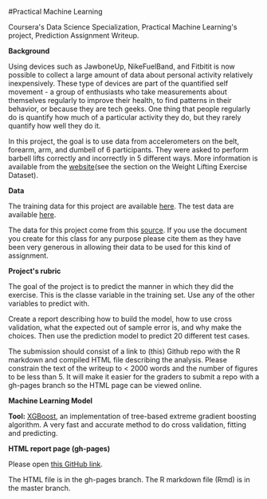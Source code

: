 
#Practical Machine Learning

Coursera's Data Science Specialization, Practical Machine Learning's project, Prediction Assignment Writeup.

**Background**

Using devices such as JawboneUp, NikeFuelBand, and Fitbitit is now possible to collect a large amount of data about personal activity relatively inexpensively. These type of devices are part of the quantified self movement - a group of enthusiasts who take measurements about themselves regularly to improve their health, to find patterns in their behavior, or because they are tech geeks. One thing that people regularly do is quantify how much of a particular activity they do, but they rarely quantify how well they do it.

In this project, the goal is to use data from accelerometers on the belt, forearm, arm, and dumbell of 6 participants. They were asked to perform barbell lifts correctly and incorrectly in 5 different ways. More information is available from the  [website](http://groupware.les.inf.puc-rio.br/har)(see the section on the Weight Lifting Exercise Dataset).

**Data**

The training data for this project are available  [here](https://d396qusza40orc.cloudfront.net/predmachlearn/pml-training.csv). The test data are available  [here](https://d396qusza40orc.cloudfront.net/predmachlearn/pml-testing.csv).

The data for this project come from this  [source](http://groupware.les.inf.puc-rio.br/har). If you use the document you create for this class for any purpose please cite them as they have been very generous in allowing their data to be used for this kind of assignment.

**Project's rubric**

The goal of the project is to predict the manner in which they did the exercise. This is the classe variable in the training set. Use any of the other variables to predict with.

Create a report describing how to build the model, how to use cross validation, what the expected out of sample error is, and why make the choices. Then use the prediction model to predict 20 different test cases.

The submission should consist of a link to (this) Github repo with the R markdown and compiled HTML file describing the analysis. Please constrain the text of the writeup to < 2000 words and the number of figures to be less than 5. It will make it easier for the graders to submit a repo with a gh-pages branch so the HTML page can be viewed online.

**Machine Learning Model**

**Tool:**   [XGBoost](https://github.com/dmlc/xgboost), an implementation of tree-based extreme gradient boosting algorithm. A very fast and accurate method to do cross validation, fitting and predicting.

**HTML report page (gh-pages)**

Please open  [this GitHub link](http://desiregasore.github.io//).

The HTML file is in the gh-pages branch.
The R markdown file (Rmd) is in the master branch.
